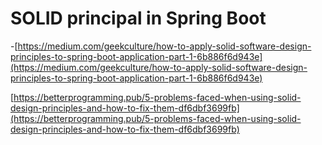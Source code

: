 # SOLID principal in Spring Boot

\-[https://medium.com/geekculture/how-to-apply-solid-software-design-principles-to-spring-boot-application-part-1-6b886f6d943e](https://medium.com/geekculture/how-to-apply-solid-software-design-principles-to-spring-boot-application-part-1-6b886f6d943e)



[https://betterprogramming.pub/5-problems-faced-when-using-solid-design-principles-and-how-to-fix-them-df6dbf3699fb](https://betterprogramming.pub/5-problems-faced-when-using-solid-design-principles-and-how-to-fix-them-df6dbf3699fb)
